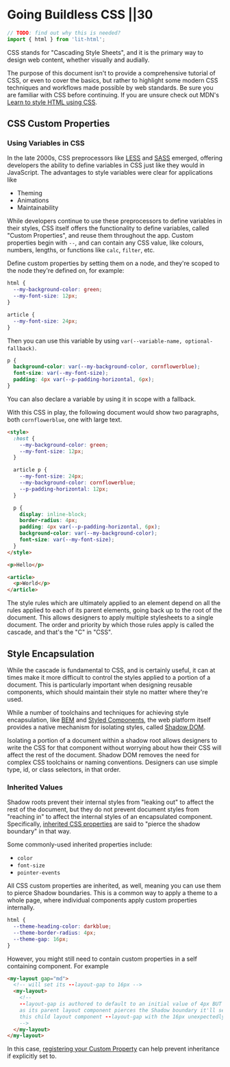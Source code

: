 # Going Buildless  CSS ||30

```js script
// TODO: find out why this is needed?
import { html } from 'lit-html';
```

<abbr>CSS</abbr> stands for "Cascading Style Sheets", and it is the primary way to design web content, whether visually and audially.

The purpose of this document isn't to provide a comprehensive tutorial of CSS, or even to cover the basics, but rather to highlight some modern CSS techniques and workflows made possible by web standards. Be sure you are familiar with CSS before continuing. If you are unsure check out MDN's [Learn to style HTML using CSS](https://developer.mozilla.org/en-US/docs/Learn/CSS).

## CSS Custom Properties

### Using Variables in CSS

In the late 2000s, CSS preprocessors like [LESS](http://lesscss.org) and [SASS](https://sass-lang.com) emerged, offering developers the ability to define variables in CSS just like they would in JavaScript. The advantages to style variables were clear for applications like

- Theming
- Animations
- Maintainability

While developers continue to use these preprocessors to define variables in their styles, CSS itself offers the functionality to define variables, called "Custom Properties", and reuse them throughout the app. Custom properties begin with `--`, and can contain any CSS value, like colours, numbers, lengths, or functions like `calc`, `filter`, etc.

Define custom properties by setting them on a node, and they're scoped to the node they're defined on, for example:

```css
html {
  --my-background-color: green;
  --my-font-size: 12px;
}

article {
  --my-font-size: 24px;
}
```

Then you can use this variable by using `var(--variable-name, optional-fallback)`.

```css
p {
  background-color: var(--my-background-color, cornflowerblue);
  font-size: var(--my-font-size);
  padding: 4px var(--p-padding-horizontal, 6px);
}
```

You can also declare a variable by using it in scope with a fallback.

With this CSS in play, the following document would show two paragraphs, both `cornflowerblue`, one with large text.

```html preview-story
<style>
  :host {
    --my-background-color: green;
    --my-font-size: 12px;
  }

  article p {
    --my-font-size: 24px;
    --my-background-color: cornflowerblue;
    --p-padding-horizontal: 12px;
  }

  p {
    display: inline-block;
    border-radius: 4px;
    padding: 4px var(--p-padding-horizontal, 6px);
    background-color: var(--my-background-color);
    font-size: var(--my-font-size);
  }
</style>

<p>Hello</p>

<article>
  <p>World</p>
</article>
```

The style rules which are ultimately applied to an element depend on all the rules applied to each of its parent elements, going back up to the root of the document. This allows designers to apply multiple stylesheets to a single document. The order and priority by which those rules apply is called the cascade, and that's the "C" in "CSS".

## Style Encapsulation

While the cascade is fundamental to CSS, and is certainly useful, it can at times make it more difficult to control the styles applied to a portion of a document. This is particularly important when designing reusable components, which should maintain their style no matter where they're used.

While a number of toolchains and techniques for achieving style encapsulation, like [BEM](http://getbem.com/introduction/) and [Styled Components](https://github.com/styled-components/styled-components), the web platform itself provides a native mechanism for isolating styles, called [Shadow DOM](https://www.w3.org/TR/shadow-dom/).

Isolating a portion of a document within a shadow root allows designers to write the CSS for that component without worrying about how their CSS will affect the rest of the document. Shadow DOM removes the need for complex CSS toolchains or naming conventions. Designers can use simple type, id, or class selectors, in that order.

### Inherited Values

Shadow roots prevent their internal styles from "leaking out" to affect the rest of the document, but they do not prevent document styles from "reaching in" to affect the internal styles of an encapsulated component. Specifically, [inherited CSS properties](https://developer.mozilla.org/en-US/docs/Web/CSS/inheritance) are said to "pierce the shadow boundary" in that way.

Some commonly-used inherited properties include:

- `color`
- `font-size`
- `pointer-events`

All CSS custom properties are inherited, as well, meaning you can use them to pierce Shadow boundaries. This is a common way to apply a theme to a whole page, where individual components apply custom properties internally.

```CSS
html {
  --theme-heading-color: darkblue;
  --theme-border-radius: 4px;
  --theme-gap: 16px;
}
```

However, you might still need to contain custom properties in a self containing component.
For example

```html
<my-layout gap="md">
  <!-- will set its --layout-gap to 16px -->
  <my-layout>
    <!--
    --layout-gap is authored to default to an initial value of 4px BUT
    as its parent layout component pierces the Shadow boundary it'll set
    this child layout component --layout-gap with the 16px unexpectedly
    -->
  </my-layout>
</my-layout>
```

In this case, [registering your Custom Property](https://developer.mozilla.org/en-US/docs/Web/CSS/@property) can help prevent inheritance if explicitly set to.
